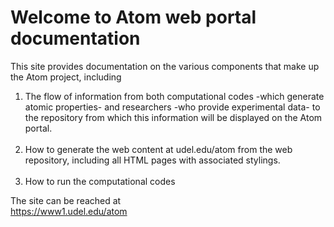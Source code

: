# Welcome to Atom web portal documentation
This site provides documentation on the various components that make up the Atom project, including

1. The flow of information from both computational codes -which generate atomic properties- and researchers -who provide experimental data- to the repository from which this information will be displayed on the Atom portal.
<br><br>
2. How to generate the web content at udel.edu/atom from the web repository, including all HTML pages with associated stylings.
<br><br>
3. How to run the computational codes

The site can be reached at  
<a href="https://www1.udel.edu/atom" target="_blank">https://www1.udel.edu/atom</a>
